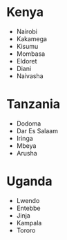 # Kenya
- Nairobi
- Kakamega
- Kisumu
- Mombasa
- Eldoret
- Diani
- Naivasha

# Tanzania
- Dodoma
- Dar Es Salaam
- Iringa
- Mbeya
- Arusha

# Uganda
- Lwendo
- Entebbe
- Jinja
- Kampala
- Tororo
